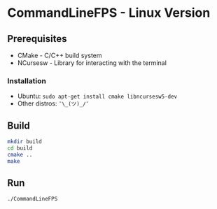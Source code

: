 # CommandLineFPS - Linux Version

## Prerequisites

* CMake - C/C++ build system
* NCursesw - Library for interacting with the terminal

### Installation

* Ubuntu: `sudo apt-get install cmake libncursesw5-dev`
* Other distros: `¯\_(ツ)_/¯`

## Build

```sh
mkdir build
cd build
cmake ..
make
```

## Run

`./CommandLineFPS`


